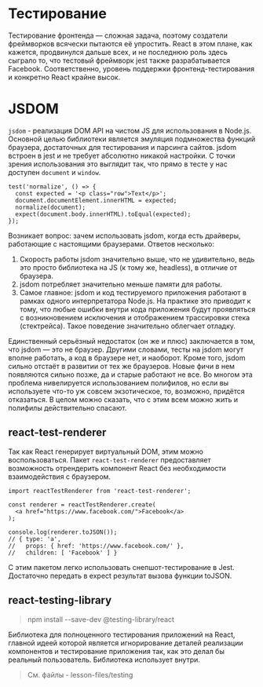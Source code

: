 # Тестирование

Тестирование фронтенда — сложная задача, поэтому создатели фреймворков всячески пытаются
её упростить. React в этом плане, как кажется, продвинулся дальше всех, и не последнюю 
роль здесь сыграло то, что тестовый фреймворк jest также разрабатывается Facebook.
Соответственно, уровень поддержки фронтенд-тестирования и конкретно React крайне высок.

# JSDOM

```jsdom``` - реализация DOM API на чистом JS для использования в Node.js. Основной целью 
библиотеки является эмуляция подмножества функций браузера, достаточных для тестирования
и парсинга сайтов. jsdom встроен в jest и не требует абсолютно никакой настройки.
С точки зрения использования это выглядит так, что прямо в тесте у нас доступен 
```document``` и ```window```.

```
test('normalize', () => {
  const expected = '<p class="row">Text</p>';
  document.documentElement.innerHTML = expected;
  normalize(document);
  expect(document.body.innerHTML).toEqual(expected);
});
```

Возникает вопрос: зачем использовать jsdom, когда есть драйверы, работающие с настоящими
браузерами. Ответов несколько:

1. Скорость работы jsdom значительно выше, что не удивительно, ведь это просто библиотека
на JS (к тому же, headless), в отличие от браузера.
2. jsdom потребляет значительно меньше памяти для работы.
3. Самое главное: jsdom и код тестируемого приложения работают в рамках одного
интерпретатора Node.js. На практике это приводит к тому, что любые ошибки внутри 
кода приложения будут проявляться с возникновением исключения и отображением 
трассировки стека (стектрейса). Такое поведение значительно облегчает отладку.

Единственный серьёзный недостаток (он же и плюс) заключается в том, что jsdom — это 
не браузер. Другими словами, тесты на jsdom могут вполне работать, а код в браузере
нет, и наоборот. Кроме того, jsdom сильно отстаёт в развитии от тех же браузеров.
Новые фичи в нем появляются сильно позже, да и старые работают не все. Во многом эта
проблема нивелируется использованием полифилов, но если вы используете что-то уж 
совсем экзотическое, то, возможно, придётся отказаться. В целом можно сказать, что с
этим всем можно жить и полифилы действительно спасают.

## react-test-renderer

Так как React генерирует виртуальный DOM, этим можно воспользоваться. Пакет
```react-test-renderer``` предоставляет возможность отрендерить компонент React без 
необходимости взаимодействия с браузером.


```
import reactTestRenderer from 'react-test-renderer';

const renderer = reactTestRenderer.create(
  <a href="https://www.facebook.com/">Facebook</a>
);

console.log(renderer.toJSON());
// { type: 'a',
//   props: { href: 'https://www.facebook.com/' },
//   children: [ 'Facebook' ] }
```

С этим пакетом легко использовать снепшот-тестирование в Jest. Достаточно передать
в expect результат вызова функции toJSON.

## react-testing-library

> npm install --save-dev @testing-library/react

Библиотека для полноценного тестирования приложений на React, главной идеей которой 
является игнорирование деталей реализации компонентов и тестирование приложения так,
как это делал бы реальный пользователь. Библиотека использует внутри.

> См. файлы - lesson-files/testing